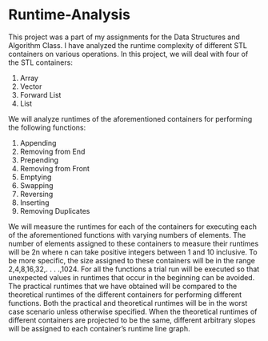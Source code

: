 # Runtime-Analysis
This project was a part of my assignments for the Data Structures and Algorithm Class. I have analyzed the runtime complexity of different STL containers on various operations.
In this project, we will deal with four of the STL containers:
1. Array
2. Vector
3. Forward List
4. List             
                                    
We will analyze runtimes of the aforementioned containers for performing the following functions:
1. Appending
2. Removing from End
3. Prepending
4. Removing from Front
5. Emptying
6. Swapping
7. Reversing
8. Inserting
9. Removing Duplicates    

We will measure the runtimes for each of the containers for executing each of the aforementioned functions
with varying numbers of elements. The number of elements assigned to these containers to measure their
runtimes will be 2n where n can take positive integers between 1 and 10 inclusive. To be more specific, the
size assigned to these containers will be in the range 2,4,8,16,32,. . . .,1024. For all the functions a trial run will
be executed so that unexpected values in runtimes that occur in the beginning can be avoided. The practical
runtimes that we have obtained will be compared to the theoretical runtimes of the different containers for
performing different functions. Both the practical and theoretical runtimes will be in the worst case scenario
unless otherwise specified. When the theoretical runtimes of different containers are projected to be the same,
different arbitrary slopes will be assigned to each container’s runtime line graph.

